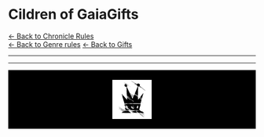 #  Cildren of GaiaGifts

[← Back to Chronicle Rules](../../README.md)  
[← Back to Genre rules](../README.md)
[← Back to Gifts](./README.md)

-----



-----
<p align="center" style="background-color: #000; padding: 20px;">
  <img src="https://raw.githubusercontent.com/mckn-larp/.github/main/profile/05-queen-glow.png" alt="Knoxville Crown Footer" width="80" style="margin: 0 20px; vertical-align: middle;" />
</p>
